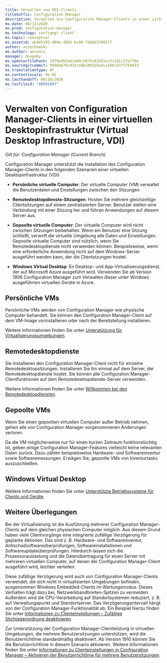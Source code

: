 ```yaml
---
title: Verwalten von VDI-Clients
titleSuffix: Configuration Manager
description: Verwalten Sie Configuration Manager-Clients in einer virtuellen Desktopinfrastruktur (Virtual Desktop Infrastructure, VDI).
ms.date: 08/11/2020
ms.prod: configuration-manager
ms.technology: configmgr-client
ms.topic: conceptual
ms.assetid: abd45393-d84e-4583-bc80-74bbb3709577
author: aczechowski
ms.author: aaroncz
manager: dougeby
ms.openlocfilehash: 1d79edb5ad1a60c5876163281ec5c1d1c17eff0a
ms.sourcegitcommit: 99084d70c032c4db109328a4ca100cd3f5759433
ms.translationtype: HT
ms.contentlocale: de-DE
ms.lasthandoff: 08/20/2020
ms.locfileid: "88692807"
---
```

# <a name="manage-configuration-manager-clients-in-a-virtual-desktop-infrastructure-vdi"></a>Verwalten von Configuration Manager-Clients in einer virtuellen Desktopinfrastruktur (Virtual Desktop Infrastructure, VDI)

*Gilt für: Configuration Manager (Current Branch)*

Configuration Manager unterstützt die Installation des Configuration Manager-Clients in den folgenden Szenarien einer virtuellen Desktopinfrastruktur (VDI):

- **Persönliche virtuelle Computer**: Der virtuelle Computer (VM) verwaltet die Benutzerdaten und Einstellungen zwischen den Sitzungen.

- **Remotedesktopdienste-Sitzungen**: Hosten Sie mehrere gleichzeitige Clientsitzungen auf einem zentralisierten Server. Benutzer stellen eine Verbindung mit einer Sitzung her und führen Anwendungen auf diesem Server aus.

- **Gepoolte virtuelle Computer**: Der virtuelle Computer wird nicht zwischen Sitzungen beibehalten. Wenn ein Benutzer eine Sitzung schließt, verwirft die virtuelle Umgebung alle Daten und Einstellungen. Gepoolte virtuelle Computer sind nützlich, wenn Sie Remotedesktopdienste nicht verwenden können. Beispielsweise, wenn eine erforderliche Anwendung nicht auf dem Windows-Server ausgeführt werden kann, der die Clientstzungen hostet.

- **Windows Virtual Desktop**: En Desktop- und App-Virtualisierungsdienst, der auf Microsoft Azure ausgeführt wird. Verwenden Sie ab Version 1906 Configuration Manager zum Verwalten dieser unter Windows ausgeführten virtuellen Geräte in Azure.

## <a name="personal-vms"></a>Persönliche VMs

Persönliche VMs werden von Configuration Manager wie physische Computer behandelt. Sie können den Configuration Manager-Client auf dem VM-Image vorinstallieren oder nach der Bereitstellung installieren.

Weitere Informationen finden Sie unter [Unterstützung für Virtualisierungsumgebungen](../../../plan-design/configs/support-for-virtualization-environments.md).

## <a name="remote-desktop-services"></a>Remotedesktopdienste

Sie installieren den Configuration Manager-Client nicht für einzelne Remotedesktopsitzungen. Installieren Sie ihn einmal auf dem Server, der Remotedesktopdienste hostet. Sie können alle Configuration Manager-Clientfunktionen auf dem Remotedesktopdienste-Server verwenden.

Weitere Informationen finden Sie unter [Willkommen bei den Remotedesktopdiensten](/windows-server/remote/remote-desktop-services/welcome-to-rds).

## <a name="pooled-vms"></a>Gepoolte VMs

Wenn Sie einen gepoolten virtuellen Computer außer Betrieb nehmen, gehen alle von Configuration Manager vorgenommenen Änderungen verloren.

Da die VM möglicherweise nur für einen kurzen Zeitraum funktionstüchtig ist, geben einige Configuration Manager-Features vielleicht keine relevanten Daten zurück. Dazu zählen beispielsweise Hardware- und Softwareinventur sowie Softwaremessungen. Erwägen Sie, gepoolte VMs von Inventurtasks auszuschließen.

## <a name="windows-virtual-desktop"></a>Windows Virtual Desktop

Weitere Informationen finden Sie unter [Unterstützte Betriebssysteme für Clients und Geräte](../../../plan-design/configs/supported-operating-systems-for-clients-and-devices.md#windows-virtual-desktop).

## <a name="other-considerations"></a>Weitere Überlegungen

Bei der Virtualisierung ist die Ausführung mehrerer Configuration Manager-Clients auf dem gleichen physischen Computer möglich. Aus diesem Grund haben viele Clientvorgänge eine integrierte zufällige Verzögerung für geplante Aktionen. Das sind z. B. Hardware- und Softwareinventur, Antischadsoftwareüberprüfungen, Softwareinstallationen und Softwareupdateüberprüfungen. Hierdurch lassen sich die Prozessorauslastung und die Datenübertragung für einen Server mit mehreren virtuellen Computer, auf denen der Configuration Manager-Client ausgeführt wird, leichter verteilen.

Diese zufällige Verzögerung wird auch von Configuration Manager-Clients verwendet, die sich nicht in virtualisierten Umgebungen befinden, ausgenommen Windows Embedded-Clients im Wartungsmodus. Dieses Verhalten trägt dazu bei, Netzwerkbandbreiten-Spitzen zu vermeiden. Außerdem wird die CPU-Verarbeitung auf Standortsystemen reduziert, z. B. auf Verwaltungspunkt und Standortserver. Das Verzögerungsintervall hängt von der Configuration Manager-Funktionalität ab. Ein Beispiel hierzu finden Sie unter [Informationen zu Clienteinstellungen – Zufällige Stichtaganordnung deaktivieren](../about-client-settings.md#disable-deadline-randomization).

Zur Unterstützung der Configuration Manager-Clientleistung in virtuellen Umgebungen, die mehrere Benutzersitzungen unterstützen, wird die Benutzerrichtlinie standardmäßig deaktiviert. Ab Version 1910 können Sie die Benutzerrichtlinie in diesem Szenario aktivieren. Weitere Informationen finden Sie unter [Informationen zu Clienteinstellungen in Configuration Manager – Aktivieren der Benutzerrichtlinie für mehrere Benutzersitzungen](../about-client-settings.md#enable-user-policy-for-multiple-user-sessions).